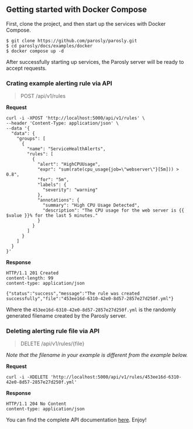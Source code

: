 ## Getting started with Docker Compose

First, clone the project, and then start up the services with Docker Compose.
```shell
$ git clone https://github.com/parosly/parosly.git
$ cd parosly/docs/examples/docker
$ docker compose up -d
```
After successfully starting up services, the Parosly server will be ready to accept requests.

### Crating example alerting rule via API
> POST /api/v1/rules
> 
**Request**
```shell
curl -i -XPOST 'http://localhost:5000/api/v1/rules' \
--header 'Content-Type: application/json' \
--data '{
  "data": {
    "groups": [
      {
        "name": "ServiceHealthAlerts",
        "rules": [
          {
            "alert": "HighCPUUsage",
            "expr": "sum(rate(cpu_usage{job=\"webserver\"}[5m])) > 0.8",
            "for": "5m",
            "labels": {
              "severity": "warning"
            },
            "annotations": {
              "summary": "High CPU Usage Detected",
              "description": "The CPU usage for the web server is {{ $value }}% for the last 5 minutes."
            }
          }
        ]
      }
    ]
  }
}'
```

**Response**
```
HTTP/1.1 201 Created
content-length: 99
content-type: application/json

{"status":"success","message":"The rule was created successfully","file":"453ee16d-6310-42e0-8d57-2857e27d250f.yml"}
```
Where the `453ee16d-6310-42e0-8d57-2857e27d250f.yml` is the randomly generated filename created by the Parosly server.

### Deleting alerting rule file via API
> DELETE /api/v1/rules/{file}

_Note that the filename in your example is different from the example below._

**Request**
```shell
curl -i -XDELETE 'http://localhost:5000/api/v1/rules/453ee16d-6310-42e0-8d57-2857e27d250f.yml'
```
**Response**
```
HTTP/1.1 204 No Content
content-type: application/json
```
You can find the complete API documentation [here](https://docs.parosly.io). Enjoy!